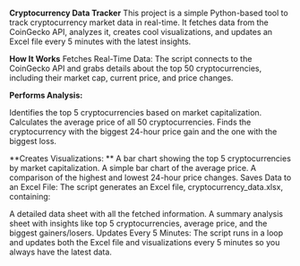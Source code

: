 **Cryptocurrency Data Tracker**
This project is a simple Python-based tool to track cryptocurrency market data in real-time. It fetches data from the CoinGecko API, analyzes it, creates cool visualizations, and updates an Excel file every 5 minutes with the latest insights.

**How It Works**
Fetches Real-Time Data: The script connects to the CoinGecko API and grabs details about the top 50 cryptocurrencies, including their market cap, current price, and price changes.

**Performs Analysis:**

Identifies the top 5 cryptocurrencies based on market capitalization.
Calculates the average price of all 50 cryptocurrencies.
Finds the cryptocurrency with the biggest 24-hour price gain and the one with the biggest loss.

**Creates Visualizations:
**
A bar chart showing the top 5 cryptocurrencies by market capitalization.
A simple bar chart of the average price.
A comparison of the highest and lowest 24-hour price changes.
Saves Data to an Excel File: The script generates an Excel file, cryptocurrency_data.xlsx, containing:

A detailed data sheet with all the fetched information.
A summary analysis sheet with insights like top 5 cryptocurrencies, average price, and the biggest gainers/losers.
Updates Every 5 Minutes: The script runs in a loop and updates both the Excel file and visualizations every 5 minutes so you always have the latest data.

